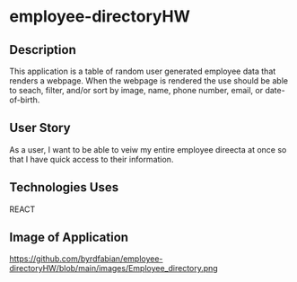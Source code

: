 # employee-directoryHW

## Description

This application is a table of random user generated employee data that renders a webpage.
When the webpage is rendered the use should be able to seach, filter, and/or sort by image, name,
phone number, email, or date-of-birth.

## User Story

As a user, I want to be able to veiw my entire employee direecta at once so that I have
quick access to their information.

## Technologies Uses

REACT

## Image of Application

https://github.com/byrdfabian/employee-directoryHW/blob/main/images/Employee_directory.png
